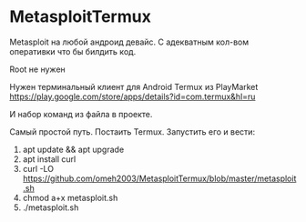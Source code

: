 # MetasploitTermux
Metasploit на любой андроид девайс. С адекватным кол-вом оперативки что бы билдить код. 

Root не нужен

Нужен терминальный клиент для Android Termux из PlayMarket https://play.google.com/store/apps/details?id=com.termux&hl=ru

И набор команд из файла в проекте. 

Самый простой путь. Постаить Termux. Запустить его и вести:
1. apt update && apt upgrade
2. apt install curl
3. curl -LO https://github.com/omeh2003/MetasploitTermux/blob/master/metasploit.sh
4. chmod a+x metasploit.sh
5. ./metasploit.sh
